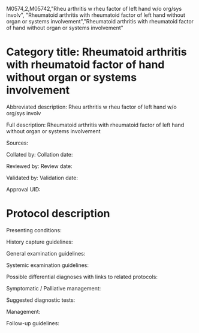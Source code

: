 M0574,2,M05742,"Rheu arthritis w rheu factor of left hand w/o org/sys involv", "Rheumatoid arthritis with rheumatoid factor of left hand without organ or systems involvement","Rheumatoid arthritis with rheumatoid factor of hand without organ or systems involvement"
# Category title: Rheumatoid arthritis with rheumatoid factor of hand without organ or systems involvement

Abbreviated description: Rheu arthritis w rheu factor of left hand w/o org/sys involv

Full description: Rheumatoid arthritis with rheumatoid factor of left hand without organ or systems involvement

Sources:

Collated by:
Collation date:

Reviewed by:
Review date:

Validated by:
Validation date:

Approval UID:

# Protocol description

Presenting conditions:

History capture guidelines:

General examination guidelines:

Systemic examination guidelines:

Possible differential diagnoses with links to related protocols:

Symptomatic / Palliative management:

Suggested diagnostic tests:

Management:

Follow-up guidelines:
